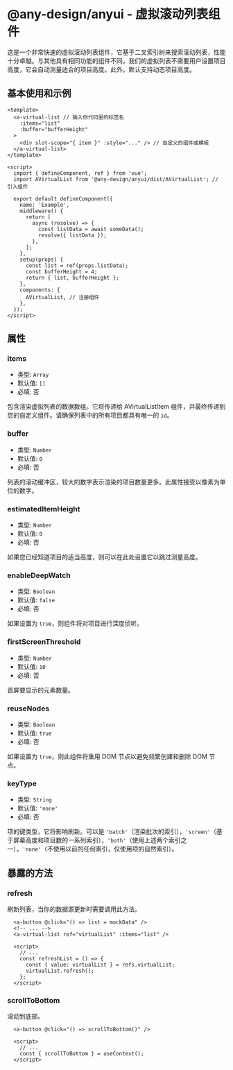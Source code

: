 # @any-design/anyui - 虚拟滚动列表组件

这是一个非常快速的虚拟滚动列表组件，它基于二叉索引树来搜索滚动列表，性能十分卓越。与其他具有相同功能的组件不同，我们的虚拟列表不需要用户设置项目高度，它会自动测量适合的项目高度。此外，默认支持动态项目高度。

## 基本使用和示例

```
<template>
  <a-virtual-list // 插入你代码里的标签名
    :items="list"
    :buffer="bufferHeight"
  >
    <div slot-scope="{ item }" :style="..." /> // 自定义的组件或模板
  </a-virtual-list>
</template>

<script>
  import { defineComponent, ref } from 'vue';
  import AVirtualList from '@any-design/anyui/dist/AVirtualList'; // 引入组件

  export default defineComponent({
    name: 'Example',
    middleware() {
      return [
        async (resolve) => {
          const listData = await someData();
          resolve({ listData });
        },
      ];
    },
    setup(props) {
      const list = ref(props.listData);
      const bufferHeight = 4;
      return { list, bufferHeight };
    },
    components: {
      AVirtualList, // 注册组件
    },
  });
</script>
```

## 属性

### items

- 类型: `Array`
- 默认值: `[]`
- 必填: 否

包含渲染虚拟列表的数据数组。它将传递给 AVirtualListItem 组件，并最终传递到您的自定义组件。请确保列表中的所有项目都具有唯一的 `id`。

### buffer

- 类型: `Number`
- 默认值: `0`
- 必填: 否

列表的滚动缓冲区，较大的数字表示渲染的项目数量更多。此属性接受以像素为单位的数字。

### estimatedItemHeight

- 类型: `Number`
- 默认值: `0`
- 必填: 否

如果您已经知道项目的适当高度，则可以在此处设置它以跳过测量高度。

### enableDeepWatch

- 类型: `Boolean`
- 默认值: `false`
- 必填: 否

如果设置为 `true`，则组件将对项目进行深度侦听。

### firstScreenThreshold

- 类型: `Number`
- 默认值: `10`
- 必填: 否

首屏要显示的元素数量。

### reuseNodes

- 类型: `Boolean`
- 默认值: `true`
- 必填: 否

如果设置为 `true`，则此组件将重用 DOM 节点以避免频繁创建和删除 DOM 节点。

### keyType

- 类型: `String`
- 默认值: `'none'`
- 必填: 否

项的键类型，它将影响刷新。可以是 `'batch'`（渲染批次的索引），`'screen'`（基于屏幕高度和项目数的一系列索引），`'both'`（使用上述两个索引之一），`'none'`（不使用以前的任何索引，仅使用项的自然索引）。

## 暴露的方法

### refresh

刷新列表，当你的数据源更新时需要调用此方法。

```
  <a-button @click="() => list = mockData" />
  <!-- ... -->
  <a-virtual-list ref="virtualList" :items="list" />

  <script>
    // ...
    const refreshList = () => {
      const { value: virtualList } = refs.virtualList;
      virtualList.refresh();
    };
  </script>
```

### scrollToBottom

滚动到底部。

```
  <a-button @click="() => scrollToBottom()" />

  <script>
    // ...
    const { scrollToBottom } = useContext();
  </script>
```
